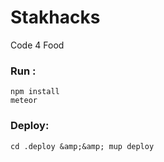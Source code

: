 # Stakhacks
Code 4 Food

### Run :
```
npm install
meteor
```

### Deploy:
```
cd .deploy &amp;&amp; mup deploy
```
